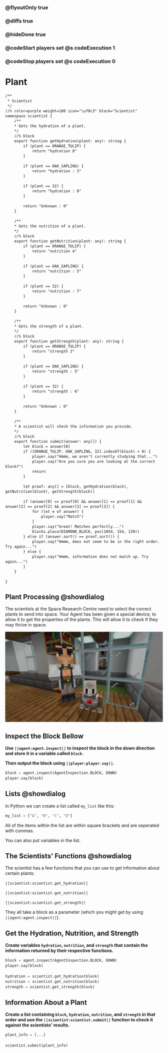 ### @flyoutOnly true
### @diffs true
### @hideDone true
### @codeStart players set @s codeExecution 1
### @codeStop players set @s codeExecution 0

# Plant

```customts
/**
 * Scientist
 */
//% color=purple weight=100 icon="\uf0c3" block="Scientist"
namespace scientist {
    /**
    * Gets the hydration of a plant.
    */
    //% block
    export function getHydration(plant: any): string {
        if (plant == ORANGE_TULIP) {
            return "hydration 8"
        }
        
        if (plant == OAK_SAPLING) {
            return "hydration : 3"
        }
        
        if (plant == 32) {
            return "hydration : 0"
        }
        
        return "Unknown : 0"
    }

    /**
    * Gets the nutrition of a plant.
    */
    //% block
    export function getNutrition(plant: any): string {
        if (plant == ORANGE_TULIP) {
            return "nutrition 4"
        }
        
        if (plant == OAK_SAPLING) {
            return "nutrition : 5"
        }
        
        if (plant == 32) {
            return "nutrition : 7"
        }
        
        return "Unknown : 0"
    }

    /**
    * Gets the strength of a plant.
    */
    //% block
    export function getStrength(plant: any): string {
        if (plant == ORANGE_TULIP) {
            return "strength 3"
        }
        
        if (plant == OAK_SAPLING) {
            return "strength : 5"
        }
        
        if (plant == 32) {
            return "strength : 6"
        }
        
        return "Unknown : 0"
    }

    /**
    * A scientist will check the information you provide.
    */
    //% block
    export function submit(answer: any[]) {
        let block = answer[0]
        if ([ORANGE_TULIP, OAK_SAPLING, 32].indexOf(block) < 0) {
            player.say("Hmmm, we aren't currently studying that...")
            player.say("Are you sure you are looking at the correct block?")
            return
        }
        
        let proof: any[] = [block, getHydration(block), getNutrition(block), getStrength(block)]

        if (answer[0] == proof[0] && answer[1] == proof[1] && answer[2] == proof[2] && answer[3] == proof[3]) {
            for (let e of answer) {
                player.say("Match")
            }
            player.say("Great! Matches perfectly...")
            blocks.place(DIAMOND_BLOCK, pos(1054, 154, 139))
        } else if (answer.sort() == proof.sort()) {
            player.say("Hmmm, does not seem to be in the right order. Try again...")
        } else {
            player.say("Hmmm, information does not match up. Try again...")
        }  
    }
    
}
```

## Plant Processing @showdialog

The scientists at the Space Research Centre need to select the correct plants to send into space. Your Agent has been given a special device, to allow it to get the properties of the plants. This will allow it to check if they may thrive in space.   

![Cover image](https://raw.githubusercontent.com/CausewayDigital/Minecraft-EE-MakeCode/refs/heads/master/tutorials/python-islands/island-6/plant/cover.png)

## Inspect the Block Bellow
**Use `||agent:agent.inspect||` to inspect the block in the down direction and store it in a variable called `block`.**

**Then output the block using `||player:player.say||`.**

```python
block = agent.inspect(AgentInspection.BLOCK, DOWN)
player.say(block)
```

## Lists @showdialog
In Python we can create a list called `my_list` like this:

```python
my_list = ["A", "B", "C", "D"]
```

All of the items within the list are within square brackets and are seperated with commas.

You can also put variables in the list.

## The Scientists' Functions @showdialog
The scientist has a few functions that you can use to get information about certain plants:

`||scientist:scientist.get_hydration||`

`||scientist:scientist.get_nutrition||`

`||scientist:scientist.get_strength||`

They all take a block as a parameter (which you might get by using `||agent:agent.inspect||`).

## Get the Hydration, Nutrition, and Strength
**Create variables `hydration`, `nutrition`, and `strength` that contain the information returned by their respective functions.**

```python
block = agent.inspect(AgentInspection.BLOCK, DOWN)
player.say(block)

hydration = scientist.get_hydration(block)
nutrition = scientist.get_nutrition(block)
strength = scientist.get_strength(block)
```

## Information About a Plant
**Create a list containing `block`, `hydration`, `nutrition`, and `strength` in that order and use the `||scientist:scientist.submit||` function to check it against the scientists' results.**

```python
plant_info = [...]

scientist.submit(plant_info)
```
